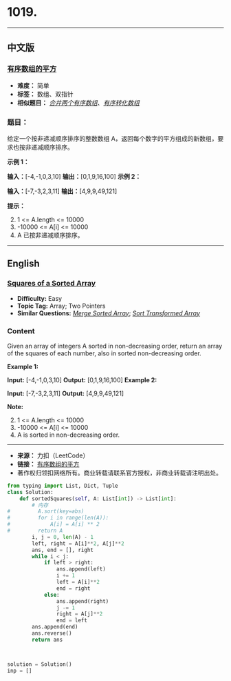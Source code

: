 # **1019.**

------

## **中文版**
### [**有序数组的平方**](https://leetcode-cn.com/problems/squares-of-a-sorted-array/)

- **难度：** 简单
- **标签：** 数组、双指针
- **相似题目：** [*合并两个有序数组*](https://leetcode-cn.com/problems/merge-sorted-array/)、[*有序转化数组*](https://leetcode-cn.com/problems/sort-transformed-array/)


### **题目：**

给定一个按非递减顺序排序的整数数组 A，返回每个数字的平方组成的新数组，要求也按非递减顺序排序。

  

 **示例 1：**

 **输入：**\[-4,-1,0,3,10\] **输出：**\[0,1,9,16,100\]  **示例 2：**

 **输入：**\[-7,-3,2,3,11\] **输出：**\[4,9,9,49,121\]   

 **提示：**

 
 2. 1 <= A.length <= 10000
 4. -10000 <= A\[i\] <= 10000
 6. A 已按非递减顺序排序。
 
 


------


## **English**
### [**Squares of a Sorted Array**](https://leetcode-cn.com/problems/squares-of-a-sorted-array/)

- **Difficulty:** Easy
- **Topic Tag:** Array; Two Pointers
- **Similar Questions:** [*Merge Sorted Array*](https://leetcode-cn.com/problems/merge-sorted-array/); [*Sort Transformed Array*](https://leetcode-cn.com/problems/sort-transformed-array/)

### **Content**

Given an array of integers A sorted in non-decreasing order, return an array of the squares of each number, also in sorted non-decreasing order.

  

  **Example 1:**

  **Input:** \[-4,-1,0,3,10\] **Output:** \[0,1,9,16,100\]   **Example 2:**

  **Input:** \[-7,-3,2,3,11\] **Output:** \[4,9,9,49,121\]   

 **Note:**

 
 2. 1 <= A.length <= 10000
 4. -10000 <= A\[i\] <= 10000
 6. A is sorted in non-decreasing order.
 
  


------


- **来源：** 力扣（LeetCode）
- **链接：** [有序数组的平方](https://leetcode-cn.com/problems/squares-of-a-sorted-array/)
- 著作权归领扣网络所有。商业转载请联系官方授权，非商业转载请注明出处。



```python
from typing import List, Dict, Tuple
class Solution:
    def sortedSquares(self, A: List[int]) -> List[int]:
        # 内存
#         A.sort(key=abs)
#         for i in range(len(A)):
#             A[i] = A[i] ** 2
#         return A
        i, j = 0, len(A) - 1
        left, right = A[i]**2, A[j]**2
        ans, end = [], right
        while i < j:
            if left > right:
                ans.append(left)
                i += 1
                left = A[i]**2
                end = right
            else:
                ans.append(right)
                j -= 1
                right = A[j]**2
                end = left
        ans.append(end)
        ans.reverse()
        return ans



solution = Solution()
inp = []

```


